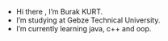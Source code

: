 -  Hi there , I’m Burak KURT.
-  I’m studying at Gebze Technical University.
-  I’m currently learning java, c++ and oop.
<!---
Kurtburakk/Kurtburakk is a ✨ special ✨ repository because its `README.md` (this file) appears on your GitHub profile.
You can click the Preview link to take a look at your changes.
--->
